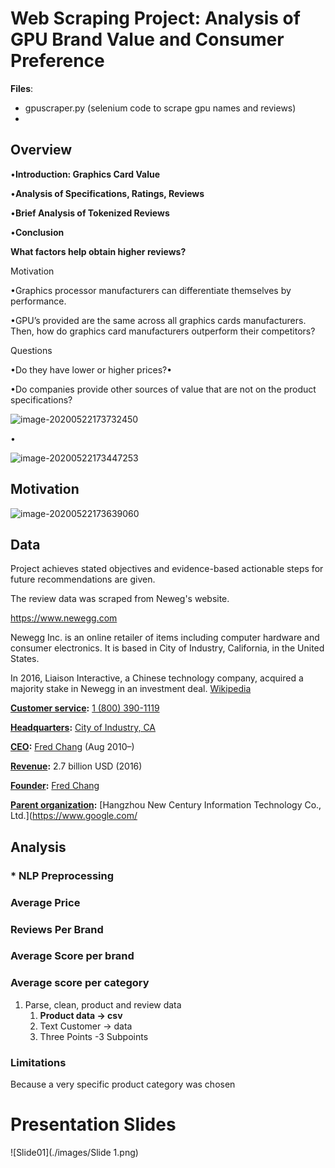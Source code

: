 # Web Scraping Project: Analysis of GPU Brand Value and Consumer Preference



**Files**:

* gpuscraper.py (selenium code to scrape gpu names and reviews)
* 





## Overview

•**Introduction: Graphics Card Value**

•**Analysis of Specifications, Ratings, Reviews** 

•**Brief Analysis of Tokenized Reviews**

•**Conclusion**



**What factors help obtain higher reviews?**

Motivation



•Graphics processor manufacturers can differentiate themselves by performance.



•GPU’s provided are the same across all graphics cards manufacturers. Then, how do graphics card manufacturers outperform their competitors? 



Questions



•Do they have lower or higher prices?•

•Do companies provide other sources of value that are not on the product specifications? 

![image-20200522173732450](./images/chart1.png)

•





![image-20200522173447253](./images/image-20200522173447253.png)

## Motivation

![image-20200522173639060](./images/image-20200522173639060.png)







## Data





Project achieves stated objectives and evidence-based actionable steps for future recommendations are given.

The review data was scraped from Neweg's website. 

https://www.newegg.com

Newegg Inc. is an online retailer of items including computer hardware and consumer electronics. It is based in City of Industry, California, in the United States. 



In 2016, Liaison Interactive, a Chinese technology company, acquired a majority stake in Newegg in an investment deal. [Wikipedia](https://en.wikipedia.org/wiki/Newegg)

**[Customer service](https://www.google.com/search?newwindow=1&rlz=1C1SQJL_koKR794KR794&sxsrf=ALeKk02qoUt-5ThzEfSPXHtCQK65U_nm8A:1589512884699&q=newegg+customer+service&stick=H4sIAAAAAAAAAOPgE-LUz9U3SDeotCzSMslOttLPL0pPzMusSizJzM9D4VgllxaX5OemFikUpxaVZSanKhRk5OelLmIVz0stT01PV0CXBwBs7FXMXQAAAA&sa=X&ved=2ahUKEwjEwe729LTpAhVZFTQIHTh_CQQQ6BMwSnoECCcQAg):** [1 (800) 390-1119](https://www.google.com/search?q=newegg&rlz=1C1SQJL_koKR794KR794&oq=newegg+&aqs=chrome..69i57j69i59j69i60l3j69i65l2j69i60.1206j0j7&sourceid=chrome&ie=UTF-8#)

**[Headquarters](https://www.google.com/search?newwindow=1&rlz=1C1SQJL_koKR794KR794&sxsrf=ALeKk02qoUt-5ThzEfSPXHtCQK65U_nm8A:1589512884699&q=newegg+headquarters&stick=H4sIAAAAAAAAAOPgE-LUz9U3SDeotCzS0spOttLPL0pPzMusSizJzM9D4VhlpCamFJYmFpWkFhUvYhXOSy1PTU9XQBYFAGKLj_5PAAAA&sa=X&ved=2ahUKEwjEwe729LTpAhVZFTQIHTh_CQQQ6BMoADBLegQIMxAC):** [City of Industry, CA](https://www.google.com/search?newwindow=1&rlz=1C1SQJL_koKR794KR794&sxsrf=ALeKk02qoUt-5ThzEfSPXHtCQK65U_nm8A:1589512884699&q=City+of+Industry&stick=H4sIAAAAAAAAAOPgE-LUz9U3SDeotCxS4gAxiwxSyrW0spOt9POL0hPzMqsSSzLz81A4VhmpiSmFpYlFJalFxYtYBZwzSyoV8tMUPPNSSotLiip3sDICAPaC8RVZAAAA&sa=X&ved=2ahUKEwjEwe729LTpAhVZFTQIHTh_CQQQmxMoATBLegQIMxAD)

**[CEO](https://www.google.com/search?newwindow=1&rlz=1C1SQJL_koKR794KR794&sxsrf=ALeKk02qoUt-5ThzEfSPXHtCQK65U_nm8A:1589512884699&q=newegg+ceo&stick=H4sIAAAAAAAAAOPgE-LUz9U3SDeotCzSUsxOttLPL0pPzMusSizJzM9D4Vglp-YvYuXKSy1PTU9XAHIAga3IkD0AAAA&sa=X&ved=2ahUKEwjEwe729LTpAhVZFTQIHTh_CQQQ6BMoADBMegQINBAC):** [Fred Chang](https://www.google.com/search?newwindow=1&rlz=1C1SQJL_koKR794KR794&sxsrf=ALeKk02qoUt-5ThzEfSPXHtCQK65U_nm8A:1589512884699&q=Fred+Chang&stick=H4sIAAAAAAAAAOPgE-LUz9U3SDeotCxS4gIxTauy8rLNtRSzk63084vSE_MyqxJLMvPzUDhWyan5i1i53IpSUxScMxLz0newMgIAIQTsgEwAAAA&sa=X&ved=2ahUKEwjEwe729LTpAhVZFTQIHTh_CQQQmxMoATBMegQINBAD) (Aug 2010–)

**[Revenue](https://www.google.com/search?newwindow=1&rlz=1C1SQJL_koKR794KR794&sxsrf=ALeKk02qoUt-5ThzEfSPXHtCQK65U_nm8A:1589512884699&q=newegg+revenue&stick=H4sIAAAAAAAAAOPgE-LUz9U3SDeotCzSUskot9JPzs_JSU0uyczP088vSk_My6xKBHGKrYpSy1LzSlMXsfLlpZanpqcrQAUAMCsS7kQAAAA&sa=X&ved=2ahUKEwjEwe729LTpAhVZFTQIHTh_CQQQ6BMoADBNegQINRAC):** 2.7 billion USD (2016)

**[Founder](https://www.google.com/search?newwindow=1&rlz=1C1SQJL_koKR794KR794&sxsrf=ALeKk02qoUt-5ThzEfSPXHtCQK65U_nm8A:1589512884699&q=newegg+founder&stick=H4sIAAAAAAAAAOPgE-LUz9U3SDeotCzSUs9OttJPKi3OzEstLoYz4vMLUosSSzLz86zS8kvzUlKLFrHy5aWWp6anK0AFABZ_FjpHAAAA&sa=X&ved=2ahUKEwjEwe729LTpAhVZFTQIHTh_CQQQ6BMoADBOegQINhAC):** [Fred Chang](https://www.google.com/search?newwindow=1&rlz=1C1SQJL_koKR794KR794&sxsrf=ALeKk02qoUt-5ThzEfSPXHtCQK65U_nm8A:1589512884699&q=Fred+Chang&stick=H4sIAAAAAAAAAOPgE-LUz9U3SDeotCxS4gIxTauy8rLNtdSzk630k0qLM_NSi4vhjPj8gtSixJLM_DyrtPzSvJTUokWsXG5FqSkKzhmJeek7WBkByv8Md1IAAAA&sa=X&ved=2ahUKEwjEwe729LTpAhVZFTQIHTh_CQQQmxMoATBOegQINhAD)

**[Parent organization](https://www.google.com/search?newwindow=1&rlz=1C1SQJL_koKR794KR794&sxsrf=ALeKk02qoUt-5ThzEfSPXHtCQK65U_nm8A:1589512884699&q=newegg+parent+organization&stick=H4sIAAAAAAAAAOPgE-LUz9U3SDeotCzSMsgot9JPzs_JSU0uyczP088vSk_My6xKBHGKrQoSi1LzShSQBRexSuWllqempytgkQQAk_wgFFwAAAA&sa=X&ved=2ahUKEwjEwe729LTpAhVZFTQIHTh_CQQQ6BMoADBPegQINxAC):** [Hangzhou New Century Information Technology Co., Ltd.](https://www.google.com/



## Analysis

### * NLP Preprocessing





### Average Price

### Reviews Per Brand

### Average Score per  brand

### Average score per category





1. Parse, clean, product and review data
   1. **Product data -> csv**
   2. Text Customer -> data
   3. Three Points -3 Subpoints
   
   

### Limitations

Because a very specific product category was chosen


# Presentation Slides

![Slide01](./images/Slide 1.png)
